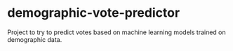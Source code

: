 # demographic-vote-predictor
Project to try to predict votes based on machine learning models trained on demographic data. 
